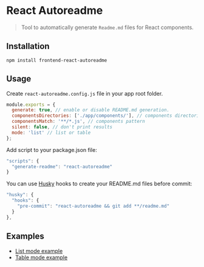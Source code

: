 # React Autoreadme

> Tool to automatically generate `Readme.md` files for React components.

## Installation

```
npm install frontend-react-autoreadme
```

## Usage
Create `react-autoreadme.config.js` file in your app root folder.

```js
module.exports = {
  generate: true, // enable or disable README.md generation.
  componentsDirectories: ['./app/components/'], // components directories
  componentsMatch: '**/*.js', // components pattern
  silent: false, // don't print results
  mode: 'list' // list or table
};
```

Add script to your package.json file:
```js
"scripts": {
  "generate-readme": "react-autoreadme"
}
```

You can use [Husky](https://github.com/typicode/husky) hooks to create your README.md files before commit:

```js
"husky": {
  "hooks": {
    "pre-commit": "react-autoreadme && git add **/readme.md"
  }
},
```

## Examples
- [List mode example](./examples/component-as-list)
- [Table mode example](./examples/component-as-table)